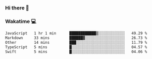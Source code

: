 ### Hi there 👋

<!--
**kikyou14/kikyou14** is a ✨ _special_ ✨ repository because its `README.md` (this file) appears on your GitHub profile.

Here are some ideas to get you started:

- 🔭 I’m currently working on ...
- 🌱 I’m currently learning ...
- 👯 I’m looking to collaborate on ...
- 🤔 I’m looking for help with ...
- 💬 Ask me about ...
- 📫 How to reach me: ...
- 😄 Pronouns: ...
- ⚡ Fun fact: ...
-->

### Wakatime 💻

<!--START_SECTION:waka-->

```txt
JavaScript   1 hr 1 min      ████████████▒░░░░░░░░░░░░   49.29 %
Markdown     33 mins         ██████▓░░░░░░░░░░░░░░░░░░   26.73 %
Other        14 mins         ███░░░░░░░░░░░░░░░░░░░░░░   11.79 %
TypeScript   5 mins          █░░░░░░░░░░░░░░░░░░░░░░░░   04.57 %
Swift        5 mins          █░░░░░░░░░░░░░░░░░░░░░░░░   04.06 %
```

<!--END_SECTION:waka-->